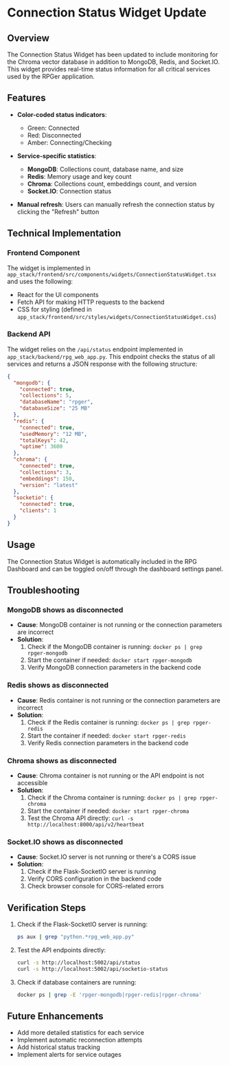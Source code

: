 # Connection Status Widget Update

## Overview

The Connection Status Widget has been updated to include monitoring for the Chroma vector database in addition to MongoDB, Redis, and Socket.IO. This widget provides real-time status information for all critical services used by the RPGer application.

## Features

- **Color-coded status indicators**:
  - Green: Connected
  - Red: Disconnected
  - Amber: Connecting/Checking

- **Service-specific statistics**:
  - **MongoDB**: Collections count, database name, and size
  - **Redis**: Memory usage and key count
  - **Chroma**: Collections count, embeddings count, and version
  - **Socket.IO**: Connection status

- **Manual refresh**: Users can manually refresh the connection status by clicking the "Refresh" button

## Technical Implementation

### Frontend Component

The widget is implemented in `app_stack/frontend/src/components/widgets/ConnectionStatusWidget.tsx` and uses the following:

- React for the UI components
- Fetch API for making HTTP requests to the backend
- CSS for styling (defined in `app_stack/frontend/src/styles/widgets/ConnectionStatusWidget.css`)

### Backend API

The widget relies on the `/api/status` endpoint implemented in `app_stack/backend/rpg_web_app.py`. This endpoint checks the status of all services and returns a JSON response with the following structure:

```json
{
  "mongodb": {
    "connected": true,
    "collections": 5,
    "databaseName": "rpger",
    "databaseSize": "25 MB"
  },
  "redis": {
    "connected": true,
    "usedMemory": "12 MB",
    "totalKeys": 42,
    "uptime": 3600
  },
  "chroma": {
    "connected": true,
    "collections": 3,
    "embeddings": 150,
    "version": "latest"
  },
  "socketio": {
    "connected": true,
    "clients": 1
  }
}
```

## Usage

The Connection Status Widget is automatically included in the RPG Dashboard and can be toggled on/off through the dashboard settings panel.

## Troubleshooting

### MongoDB shows as disconnected

- **Cause**: MongoDB container is not running or the connection parameters are incorrect
- **Solution**: 
  1. Check if the MongoDB container is running: `docker ps | grep rpger-mongodb`
  2. Start the container if needed: `docker start rpger-mongodb`
  3. Verify MongoDB connection parameters in the backend code

### Redis shows as disconnected

- **Cause**: Redis container is not running or the connection parameters are incorrect
- **Solution**: 
  1. Check if the Redis container is running: `docker ps | grep rpger-redis`
  2. Start the container if needed: `docker start rpger-redis`
  3. Verify Redis connection parameters in the backend code

### Chroma shows as disconnected

- **Cause**: Chroma container is not running or the API endpoint is not accessible
- **Solution**: 
  1. Check if the Chroma container is running: `docker ps | grep rpger-chroma`
  2. Start the container if needed: `docker start rpger-chroma`
  3. Test the Chroma API directly: `curl -s http://localhost:8000/api/v2/heartbeat`

### Socket.IO shows as disconnected

- **Cause**: Socket.IO server is not running or there's a CORS issue
- **Solution**: 
  1. Check if the Flask-SocketIO server is running
  2. Verify CORS configuration in the backend code
  3. Check browser console for CORS-related errors

## Verification Steps

1. Check if the Flask-SocketIO server is running:
   ```bash
   ps aux | grep "python.*rpg_web_app.py"
   ```

2. Test the API endpoints directly:
   ```bash
   curl -s http://localhost:5002/api/status
   curl -s http://localhost:5002/api/socketio-status
   ```

3. Check if database containers are running:
   ```bash
   docker ps | grep -E 'rpger-mongodb|rpger-redis|rpger-chroma'
   ```

## Future Enhancements

- Add more detailed statistics for each service
- Implement automatic reconnection attempts
- Add historical status tracking
- Implement alerts for service outages
